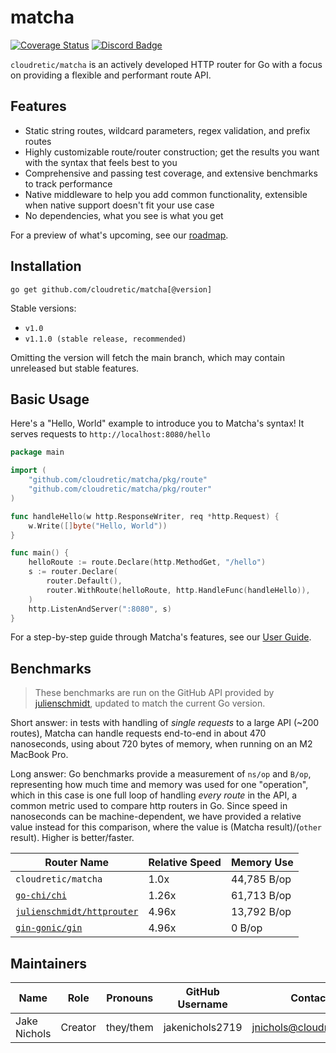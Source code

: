 # matcha

[![Coverage Status](https://coveralls.io/repos/github/cloudretic/matcha/badge.svg)](https://coveralls.io/github/cloudretic/router)
[![Discord Badge](https://img.shields.io/badge/Join%20us%20on-Discord-blue)](https://discord.gg/gCdJ6NPm)

`cloudretic/matcha` is an actively developed HTTP router for Go with a focus on providing a flexible and performant route API.

## Features

- Static string routes, wildcard parameters, regex validation, and prefix routes
- Highly customizable route/router construction; get the results you want with the syntax that feels best to you
- Comprehensive and passing test coverage, and extensive benchmarks to track performance
- Native middleware to help you add common functionality, extensible when native support doesn't fit your use case
- No dependencies, what you see is what you get

For a preview of what's upcoming, see our [roadmap](docs/roadmap.md).

## Installation

`go get github.com/cloudretic/matcha[@version]`

Stable versions:

- `v1.0`
- `v1.1.0 (stable release, recommended)`

Omitting the version will fetch the main branch, which may contain unreleased but stable features.

## Basic Usage

Here's a "Hello, World" example to introduce you to Matcha's syntax! It serves requests to `http://localhost:8080/hello`

```go
package main

import (
    "github.com/cloudretic/matcha/pkg/route"
    "github.com/cloudretic/matcha/pkg/router"
)

func handleHello(w http.ResponseWriter, req *http.Request) {
    w.Write([]byte("Hello, World"))
}

func main() {
    helloRoute := route.Declare(http.MethodGet, "/hello")
    s := router.Declare(
        router.Default(),
        router.WithRoute(helloRoute, http.HandleFunc(handleHello)),
    )
    http.ListenAndServer(":8080", s)
}
```

For a step-by-step guide through Matcha's features, see our [User Guide](docs/user-guide.md).

## Benchmarks

> These benchmarks are run on the GitHub API provided by [julienschmidt](https://github.com/julienschmidt/go-http-routing-benchmark), updated to match the current Go version.

Short answer: in tests with handling of *single requests* to a large API (~200 routes), Matcha can handle requests end-to-end in about 470 nanoseconds, using about 720 bytes of memory, when running on an M2 MacBook Pro.

Long answer: Go benchmarks provide a measurement of `ns/op` and `B/op`, representing how much time and memory was used for one "operation", which in this case is one full loop of handling *every route* in the API, a common metric used to compare http routers in Go. Since speed in nanoseconds can be machine-dependent, we have provided a relative value instead for this comparison, where the value is (Matcha result)/(`other` result). Higher is better/faster.

Router Name | Relative Speed | Memory Use
--- | --- | ---
`cloudretic/matcha` | 1.0x | 44,785 B/op
[`go-chi/chi`](https://github.com/go-chi/chi) | 1.26x | 61,713 B/op
[`julienschmidt/httprouter`](https://github.com/julienschmidt/httprouter) | 4.96x | 13,792 B/op
[`gin-gonic/gin`](https://github.com/gin-gonic/gin) | 4.96x | 0 B/op

## Maintainers

Name | Role | Pronouns | GitHub Username | Contact
---|---|---|---|---
Jake Nichols | Creator | they/them | jakenichols2719 | <jnichols@cloudretic.com>
